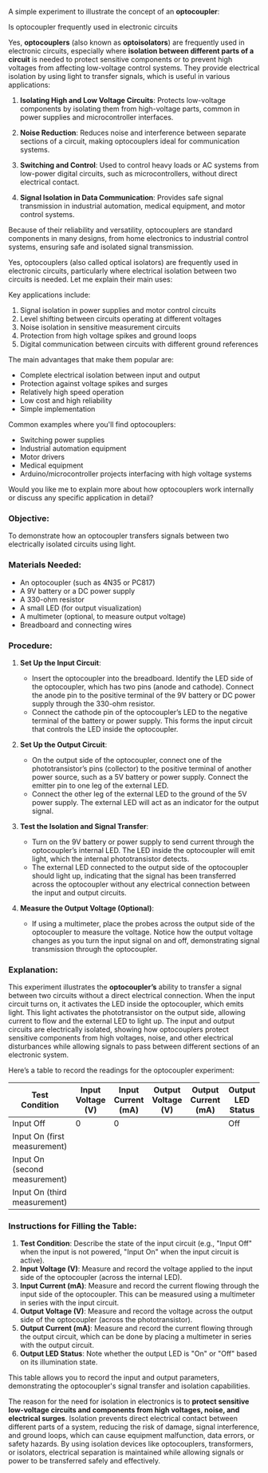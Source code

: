 A simple experiment to illustrate the concept of an **optocoupler**:

Is optocoupler frequently used in electronic circuits

Yes, **optocouplers** (also known as **optoisolators**) are frequently used in electronic circuits, especially where **isolation between different parts of a circuit** is needed to protect sensitive components or to prevent high voltages from affecting low-voltage control systems. They provide electrical isolation by using light to transfer signals, which is useful in various applications:

1. **Isolating High and Low Voltage Circuits**: Protects low-voltage components by isolating them from high-voltage parts, common in power supplies and microcontroller interfaces.

2. **Noise Reduction**: Reduces noise and interference between separate sections of a circuit, making optocouplers ideal for communication systems.

3. **Switching and Control**: Used to control heavy loads or AC systems from low-power digital circuits, such as microcontrollers, without direct electrical contact.

4. **Signal Isolation in Data Communication**: Provides safe signal transmission in industrial automation, medical equipment, and motor control systems.

Because of their reliability and versatility, optocouplers are standard components in many designs, from home electronics to industrial control systems, ensuring safe and isolated signal transmission.

Yes, optocouplers (also called optical isolators) are frequently used in electronic circuits, particularly where electrical isolation between two circuits is needed. Let me explain their main uses:

Key applications include:

1. Signal isolation in power supplies and motor control circuits
2. Level shifting between circuits operating at different voltages
3. Noise isolation in sensitive measurement circuits
4. Protection from high voltage spikes and ground loops
5. Digital communication between circuits with different ground references

The main advantages that make them popular are:
- Complete electrical isolation between input and output
- Protection against voltage spikes and surges
- Relatively high speed operation
- Low cost and high reliability
- Simple implementation

Common examples where you'll find optocouplers:
- Switching power supplies
- Industrial automation equipment
- Motor drivers
- Medical equipment
- Arduino/microcontroller projects interfacing with high voltage systems

Would you like me to explain more about how optocouplers work internally or discuss any specific application in detail?

### Objective:
To demonstrate how an optocoupler transfers signals between two electrically isolated circuits using light.

### Materials Needed:
- An optocoupler (such as 4N35 or PC817)
- A 9V battery or a DC power supply
- A 330-ohm resistor
- A small LED (for output visualization)
- A multimeter (optional, to measure output voltage)
- Breadboard and connecting wires

### Procedure:

1. **Set Up the Input Circuit**:
   - Insert the optocoupler into the breadboard. Identify the LED side of the optocoupler, which  has two pins (anode and cathode). Connect the anode pin to the positive terminal of the 9V battery or DC power supply through the 330-ohm resistor.
   - Connect the cathode pin of the optocoupler’s LED to the negative terminal of the battery or power supply. This forms the input circuit that controls the LED inside the optocoupler.

2. **Set Up the Output Circuit**:
   - On the output side of the optocoupler, connect one of the phototransistor’s pins (collector) to the positive terminal of another power source, such as a 5V battery or power supply. Connect the emitter pin to one leg of the external LED.
   - Connect the other leg of the external LED to the ground of the 5V power supply. The external LED will act as an indicator for the output signal.

3. **Test the Isolation and Signal Transfer**:
   - Turn on the 9V battery or power supply to send current through the optocoupler’s internal LED. The LED inside the optocoupler will emit light, which the internal phototransistor detects.
   - The external LED connected to the output side of the optocoupler should light up, indicating that the signal has been transferred across the optocoupler without any electrical connection between the input and output circuits.

4. **Measure the Output Voltage (Optional)**:
   - If using a multimeter, place the probes across the output side of the optocoupler to measure the voltage. Notice how the output voltage changes as you turn the input signal on and off, demonstrating signal transmission through the optocoupler.

### Explanation:
This experiment illustrates the **optocoupler’s** ability to transfer a signal between two circuits without a direct electrical connection. When the input circuit turns on, it activates the LED inside the optocoupler, which emits light. This light activates the phototransistor on the output side, allowing current to flow and the external LED to light up. The input and output circuits are electrically isolated, showing how optocouplers protect sensitive components from high voltages, noise, and other electrical disturbances while allowing signals to pass between different sections of an electronic system.

Here’s a table to record the readings for the optocoupler experiment:

| **Test Condition**            | **Input Voltage (V)** | **Input Current (mA)** | **Output Voltage (V)** | **Output Current (mA)** | **Output LED Status** |
|-------------------------------|-----------------------|------------------------|------------------------|-------------------------|-----------------------|
| Input Off                     | 0                     | 0                      |                        |                         | Off                   |
| Input On (first measurement)  |                       |                        |                        |                         |                       |
| Input On (second measurement) |                       |                        |                        |                         |                       |
| Input On (third measurement)  |                       |                        |                        |                         |                       |

### Instructions for Filling the Table:

1. **Test Condition**: Describe the state of the input circuit (e.g., "Input Off" when the input is not powered, "Input On" when the input circuit is active).
2. **Input Voltage (V)**: Measure and record the voltage applied to the input side of the optocoupler (across the internal LED).
3. **Input Current (mA)**: Measure and record the current flowing through the input side of the optocoupler. This can be measured using a multimeter in series with the input circuit.
4. **Output Voltage (V)**: Measure and record the voltage across the output side of the optocoupler (across the phototransistor).
5. **Output Current (mA)**: Measure and record the current flowing through the output circuit, which can be done by placing a multimeter in series with the output circuit.
6. **Output LED Status**: Note whether the output LED is "On" or "Off" based on its illumination state.

This table allows you to record the input and output parameters, demonstrating the optocoupler's signal transfer and isolation capabilities.

The reason for the need for isolation in electronics is to **protect sensitive low-voltage circuits and components from high voltages, noise, and electrical surges**. Isolation prevents direct electrical contact between different parts of a system, reducing the risk of damage, signal interference, and ground loops, which can cause equipment malfunction, data errors, or safety hazards. By using isolation devices like optocouplers, transformers, or isolators, electrical separation is maintained while allowing signals or power to be transferred safely and effectively.